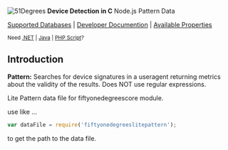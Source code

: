 ![51Degrees](https://51degrees.com/DesktopModules/FiftyOne/Distributor/Logo.ashx?utm_source=github&utm_medium=repository&utm_content=readme_main&utm_campaign=node-open-source "THE Fastest and Most Accurate Device Detection") **Device Detection in C** Node.js Pattern Data

[Supported Databases](https://51degrees.com/compare-data-options?utm_source=github&utm_medium=repository&utm_content=compare-data-options&utm_campaign=node-open-source "Different device databases which can be used with 51Degrees device detection") | [Developer Documention](https://51degrees.com/support/documentation?utm_source=github&utm_medium=repository&utm_content=documentation&utm_campaign=node-open-source "Full getting started guide and advanced developer documentation") | [Available Properties](https://51degrees.com/resources/property-dictionary?utm_source=github&utm_medium=repository&utm_content=property_dictionary&utm_campaign=node-open-source "View all available properties and values")

<sup>Need [.NET](https://github.com/51Degrees/.NET-Device-Detection "THE Fastest and most Accurate device detection for .NET") | [Java](https://github.com/51Degrees/Java-Device-Detection "THE Fastest and most Accurate device detection for Java") | [PHP Script](https://github.com/51Degrees/51Degrees-PHP)?</sup>

## Introduction
**Pattern:**  Searches for device signatures in a useragent returning metrics about the validity of the results. Does NOT use regular expressions.

Lite Pattern data file for fiftyonedegreescore module.

use like ...
```js
var dataFile = require('fiftyonedegreeslitepattern');
```
to get the path to the data file.
